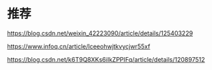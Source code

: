 # 推荐

https://blog.csdn.net/weixin_42223090/article/details/125403229

https://www.infoq.cn/article/lceeohwjtkvycjwr55xf

https://blog.csdn.net/k6T9Q8XKs6iIkZPPIFq/article/details/120897512